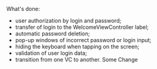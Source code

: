 What's done:
- user authorization by login and password;
- transfer of login to the WelcomeViewController label;
- automatic password deletion;
- pop-up windows of incorrect password or login input;
- hiding the keyboard when tapping on the screen;
- validation of user login data;
- transition from one VC to another.
Some Change
